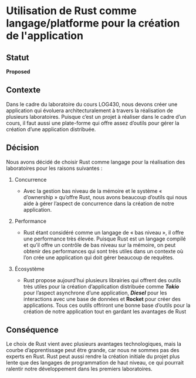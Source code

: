 # Utilisation de Rust comme langage/platforme pour la création de l'application

## Statut

**Proposed**

## Contexte

Dans le cadre du laboratoire du cours LOG430, nous devons créer une application qui évoluera architecturalement à travers la réalisation de plusieurs
laboratoires. Puisque c’est un projet à réaliser dans le cadre d’un cours, il faut
aussi une plate-forme qui offre assez d’outils pour gérer la création d’une application distribuée.

## Décision

Nous avons décidé de choisir Rust comme langage pour la réalisation des laboratoires pour les raisons suivantes :

1. Concurrence
	- Avec la gestion bas niveau de la mémoire et le système « d’ownership » qu’offre Rust, nous avons beaucoup d’outils qui nous aide à gérer
	  l’aspect de concurrence dans la création de notre application.

2. Performance
	- Rust étant considéré comme un langage de « bas niveau », il offre une performance très élevée. Puisque Rust est un langage compilé et
	  qu’il offre un contrôle de bas niveau sur la mémoire, on peut obtenir des performances qui sont très utiles dans un contexte où l’on crée
	  une application qui doit gérer beaucoup de requêtes.

3. Écosystème
	- Rust propose aujourd’hui plusieurs librairies qui offrent des outils très utiles pour la création d’application distribuée comme ***Tokio***
	  pour l’aspect asynchrone d’une application, ***Diesel*** pour les interactions avec une base de données et **Rocket** pour créer des
	  applications. Tous ces outils offriront une bonne base d’outils pour la création de notre application tout en gardant les avantages de Rust

## Conséquence

Le choix de Rust vient avec plusieurs avantages technologiques, mais la courbe d’apprentissage peut être grande, car nous ne sommes pas des
experts en Rust. Rust peut aussi rendre la création initiale du projet plus lente que des langages de programmation de haut niveau, ce qui
pourrait ralentir notre développement dans les premiers laboratoires.
